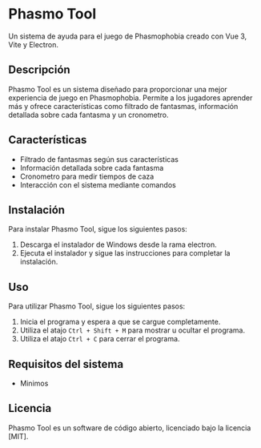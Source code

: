 # Phasmo Tool

Un sistema de ayuda para el juego de Phasmophobia creado con Vue 3, Vite y Electron.

## Descripción

Phasmo Tool es un sistema diseñado para proporcionar una mejor experiencia de juego en Phasmophobia. Permite a los jugadores aprender más y ofrece características como filtrado de fantasmas, información detallada sobre cada fantasma y un cronometro.

## Características

* Filtrado de fantasmas según sus características
* Información detallada sobre cada fantasma
* Cronometro para medir tiempos de caza
* Interacción con el sistema mediante comandos

## Instalación

Para instalar Phasmo Tool, sigue los siguientes pasos:

1. Descarga el instalador de Windows desde la rama electron.
2. Ejecuta el instalador y sigue las instrucciones para completar la instalación.

## Uso

Para utilizar Phasmo Tool, sigue los siguientes pasos:

1. Inicia el programa y espera a que se cargue completamente.
2. Utiliza el atajo `Ctrl + Shift + M` para mostrar u ocultar el programa.
3. Utiliza el atajo `Ctrl + C` para cerrar el programa.

## Requisitos del sistema

* Minimos

## Licencia

Phasmo Tool es un software de código abierto, licenciado bajo la licencia [MIT].
